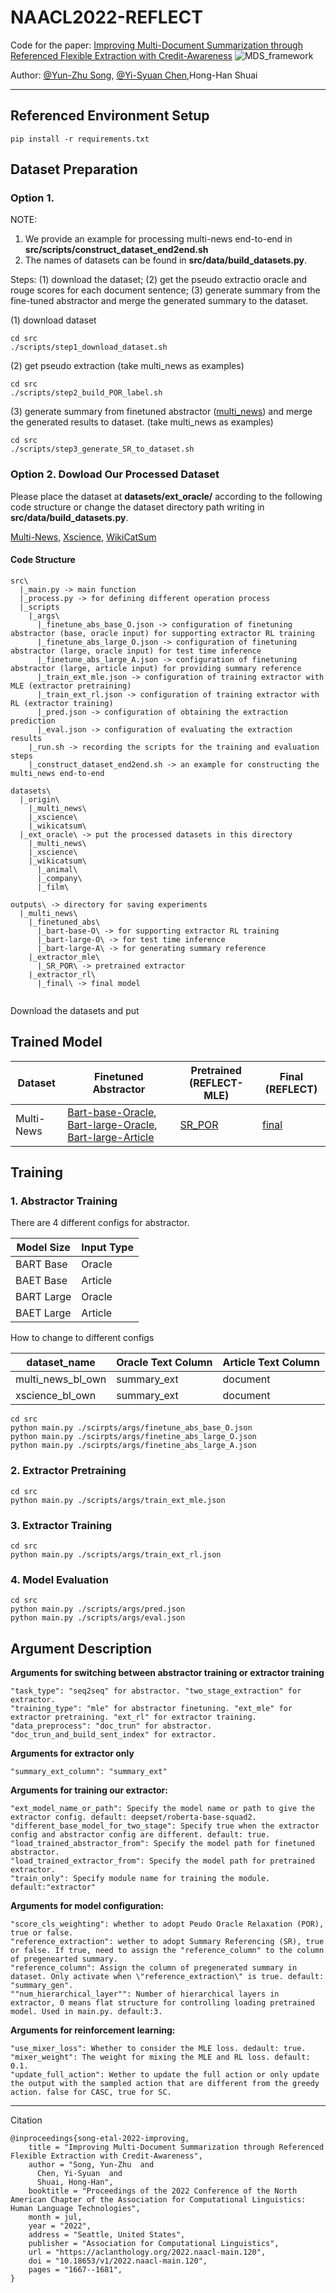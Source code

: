 # NAACL2022-REFLECT

Code for the paper: [Improving Multi-Document Summarization through Referenced Flexible Extraction with Credit-Awareness](https://aclanthology.org/2022.naacl-main.120.pdf)
![MDS_framework](https://user-images.githubusercontent.com/45812808/164428295-66af2bfd-3e07-4e2d-a3c8-ecdd56df7857.png)

Author: [@Yun-Zhu Song](http://github.com/yunzhusong), [@Yi-Syuan Chen](https://github.com/YiSyuanChen),Hong-Han Shuai

---
## Referenced Environment Setup
```
pip install -r requirements.txt
```

## Dataset Preparation
### Option 1.
NOTE:
1. We provide an example for processing multi-news end-to-end in **src/scripts/construct_dataset_end2end.sh**
2. The names of datasets can be found in **src/data/build_datasets.py**.


Steps: (1) download the dataset; (2) get the pseudo extractio oracle and rouge scores for each document sentence; (3) generate summary from the fine-tuned abstractor and merge the generated summary to the dataset. 

(1) download dataset
```
cd src
./scripts/step1_download_dataset.sh
```

(2) get pseudo extraction (take multi_news as examples)
```
cd src
./scripts/step2_build_POR_label.sh
```

(3) generate summary from finetuned abstractor ([multi_news](https://drive.google.com/file/d/1EDl-HZLQDPWTy9ZMxWvxHPNI_TTnKlYm/view?usp=sharing)) and merge the generated results to dataset. (take multi_news as examples)
```
cd src
./scripts/step3_generate_SR_to_dataset.sh
```


### Option 2. Dowload Our Processed Dataset
Please place the dataset at **datasets/ext_oracle/** according to the following code structure or change the dataset directory path writing in **src/data/build_datasets.py**.
<!--
Please sent an email to Yun-Zhu Song (yzsong.ee07@nycu.edu.tw) to request our processed dataset.
-->

[Multi-News](https://drive.google.com/file/d/1i8JuegEmGik-MhEU9GsKy3KcaJSr_k-I/view?usp=sharing),
[Xscience](https://drive.google.com/file/d/1R5eyDaCtorCh14yijqfCyduCjffYv8Ne/view?usp=sharing),
[WikiCatSum](https://drive.google.com/file/d/1Q6IVCf2nUFLtlW1oX4l5B6_tcWLUuLHA/view?usp=sharing)

#### Code Structure
```
src\
  |_main.py -> main function
  |_process.py -> for defining different operation process
  |_scripts
    |_args\
      |_finetune_abs_base_O.json -> configuration of finetuning abstractor (base, oracle input) for supporting extractor RL training
      |_finetune_abs_large_O.json -> configuration of finetuning abstractor (large, oracle input) for test time inference
      |_finetune_abs_large_A.json -> configuration of finetuning abstractor (large, article input) for providing summary reference
      |_train_ext_mle.json -> configuration of training extractor with MLE (extractor pretraining)
      |_train_ext_rl.json -> configuration of training extractor with RL (extractor training)
      |_pred.json -> configuration of obtaining the extraction prediction
      |_eval.json -> configuration of evaluating the extraction results
    |_run.sh -> recording the scripts for the training and evaluation steps
    |_construct_dataset_end2end.sh -> an example for constructing the multi_news end-to-end

datasets\
  |_origin\
    |_multi_news\
    |_xscience\
    |_wikicatsum\
  |_ext_oracle\ -> put the processed datasets in this directory
    |_multi_news\
    |_xscience\
    |_wikicatsum\
      |_animal\
      |_company\
      |_film\
      
outputs\ -> directory for saving experiments
  |_multi_news\
    |_finetuned_abs\
      |_bart-base-O\ -> for supporting extractor RL training
      |_bart-large-O\ -> for test time inference
      |_bart-large-A\ -> for generating summary reference
    |_extractor_mle\
      |_SR_POR\ -> pretrained extractor
    |_extractor_rl\
      |_final\ -> final model
    
```
Download the datasets and put



## Trained Model

|   Dataset  | Finetuned Abstractor | Pretrained (REFLECT-MLE) | Final (REFLECT) |
|------------|----------------------|--------------------------|-----------------|
| Multi-News | [Bart-base-Oracle](https://drive.google.com/file/d/12RlJUo0Yp8J9tkgJBpGyBcoPBevif1JL/view?usp=sharing), [Bart-large-Oracle](https://drive.google.com/file/d/1VONOaQQhWe0RG2ogGlRsnUCQSe29ac9o/view?usp=sharing), [Bart-large-Article](https://drive.google.com/file/d/1EDl-HZLQDPWTy9ZMxWvxHPNI_TTnKlYm/view?usp=sharing) | [SR_POR](https://drive.google.com/file/d/1bI0tiJN3fqI22eTRWykiv4yEWTq9oBaM/view?usp=sharing) | [final](https://drive.google.com/file/d/1tZqtDb7wzZgTxJVWZsalsrCxratxNKgV/view?usp=sharing) |



<!--
|------------|----------------------|--------------------------|-----------------|
| Multi-News | [Bart-Base-Oracle](https://drive.google.com/file/d/1MEouMEzWtzJ9du4w6-wCkmJcDg8jOHzw/view?usp=sharing), [Bart-Large-Oracle](https://drive.google.com/file/d/1VONOaQQhWe0RG2ogGlRsnUCQSe29ac9o/view?usp=sharing) | [download](https://drive.google.com/file/d/1-0YqMCdwwzkS4IafL0aM5QJqQLiWIUml/view?usp=sharing) | [download](https://drive.google.com/file/d/1tZqtDb7wzZgTxJVWZsalsrCxratxNKgV/view?usp=sharing)|

| WikiCatSum/animal | [Bart-Base-Oracle]()[Bart-Large-Oracle]|[download]()|[download]()|

## Predictions
| Dataset | BART-Large | REFLECT |
|---------|------------|---------|
| WikiCatSum |[Animal](https://drive.google.com/file/d/1PP5nXdXSjH4jy6J0fjlDVZXJ-h9LoWf5/view?usp=sharing), [Company](https://drive.google.com/file/d/1nUgWnnzsGQvAqR8cj8hYqPL37CaeogpJ/view?usp=sharing), [Film](https://drive.google.com/file/d/1xxTevhR2pqcbh9mjuJG2GUHsf63OZDzf/view?usp=sharing)|[Animal](https://drive.google.com/file/d/1mlFr_5ukU7e3AIEPHDfhv3PBVpckp92U/view?usp=sharing), [Company](https://drive.google.com/file/d/1gQI541wJfIA260ZgO-b7JIORGbofIG2E/view?usp=sharing), [Film](https://drive.google.com/file/d/1KHdyBz7TjE4BwUAkq58BdMXJvlmOEs6c/view?usp=sharing) |

[WikiCatSum](https://drive.google.com/drive/folders/1CSt5VORNeB1-fAqk4GAts0Jp9VYyfImP?usp=sharing)
-->

## Training

### 1. Abstractor Training

There are 4 different configs for abstractor.

| Model Size | Input Type |
|------------|------------|
| BART Base  | Oracle     |
| BAET Base  | Article    | 
| BART Large | Oracle     |
| BAET Large | Article    |


How to change to different configs

| dataset_name          | Oracle Text Column | Article Text Column |
|-----------------------|--------------------|---------------------|
| multi_news_bl_own     | summary_ext        | document            | 
| xscience_bl_own       | summary_ext        | document            |

```
cd src
python main.py ./scirpts/args/finetune_abs_base_O.json
python main.py ./scirpts/args/finetine_abs_large_O.json
python main.py ./scirpts/args/finetine_abs_large_A.json
```

### 2. Extractor Pretraining

```
cd src
python main.py ./scripts/args/train_ext_mle.json
```

### 3. Extractor Training

```
cd src
python main.py ./scripts/args/train_ext_rl.json
```

### 4. Model Evaluation
```
cd src
python main.py ./scripts/args/pred.json
python main.py ./scripts/args/eval.json
```

## Argument Description

**Arguments for switching between abstractor training or extractor training**
```
"task_type": "seq2seq" for abstractor. "two_stage_extraction" for extractor.
"training_type": "mle" for abstractor finetuning. "ext_mle" for extractor pretraining. "ext_rl" for extractor training.
"data_preprocess": "doc_trun" for abstractor. "doc_trun_and_build_sent_index" for extractor.
```
**Arguments for extractor only**
```
"summary_ext_column": "summary_ext"
```
**Arguments for training our extractor:**
```
"ext_model_name_or_path": Specify the model name or path to give the extractor config. default: deepset/roberta-base-squad2.
"different_base_model_for_two_stage": Specify true when the extractor config and abstractor config are different. default: true.
"load_trained_abstractor_from": Specify the model path for finetuned abstractor.
"load_trained_extractor_from": Specify the model path for pretrained extractor.
"train_only": Specify module name for training the module. default:"extractor"
```
**Arguments for model configuration:**
```
"score_cls_weighting": whether to adopt Peudo Oracle Relaxation (POR), true or false.
"reference_extraction": wether to adopt Summary Referencing (SR), true or false. If true, need to assign the "reference_column" to the column of pregenearted summary.
"reference_column": Assign the column of pregenerated summary in dataset. Only activate when \"reference_extraction\" is true. default: "summary_gen".
""num_hierarchical_layer"": Number of hierarchical layers in extractor, 0 means flat structure for controlling loading pretrained model. Used in main.py. default:3.
```
**Arguments for reinforcement learning:**
```
"use_mixer_loss": Whether to consider the MLE loss. dedault: true.
"mixer_weight": The weight for mixing the MLE and RL loss. default: 0.1.
"update_full_action": Wether to update the full action or only update the output with the sampled action that are different from the greedy action. false for CASC, true for SC.
```

---
Citation
```
@inproceedings{song-etal-2022-improving,
    title = "Improving Multi-Document Summarization through Referenced Flexible Extraction with Credit-Awareness",
    author = "Song, Yun-Zhu  and
      Chen, Yi-Syuan  and
      Shuai, Hong-Han",
    booktitle = "Proceedings of the 2022 Conference of the North American Chapter of the Association for Computational Linguistics: Human Language Technologies",
    month = jul,
    year = "2022",
    address = "Seattle, United States",
    publisher = "Association for Computational Linguistics",
    url = "https://aclanthology.org/2022.naacl-main.120",
    doi = "10.18653/v1/2022.naacl-main.120",
    pages = "1667--1681",
}
```
